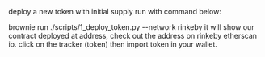 deploy a new token with initial supply 
run with command below:

brownie run ./scripts/1_deploy_token.py --network rinkeby
it will show our contract deployed at address, check out the address on rinkeby etherscan io. 
click on the tracker (token) then import token in your wallet. 